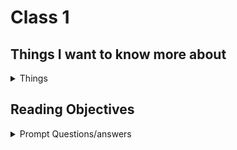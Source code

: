 # Class 1

## Things I want to know more about

<details markdown="block"><summary>Things</summary>

okay

</details>

## Reading Objectives

<details markdown="block"><summary>Prompt Questions/answers</summary>

### 1. Compose a short poem describing how HTTP sends data between computers.

Learning to write poetry would distract me from the actual learning objetive here, so I'm going to ignore that part and focus on the material that matters. I understand if you feel the need to dock points.



2. Describe how HTML, CSS, and JS files are “parsed” in the browser.

3. How can you find images to add to a Website?

4. How do you create a String vs a Number in JavaScript?

5. What is a Variable and why are they important in JavaScript?

1. What is an HTML attribute?

2. Describe the Anatomy of an HTMl element.

3. What is the Difference between <article> and <section> element tags?

4. What Elements does a “typical” website include?

5. How does metadata influence Search Engine Optimization?

6. How is the <meta> HTML tag used when specifying metadata?


1. What is the first step to designing a Website?

2. What is the most important question to answer when designing a Website?

1. Why should you use an <h1> element over a <span> element to display a top level 
heading?

2. What are the benefits of using semantic tags in our HTML?


1. Describe 2 things that require JavaScript in the Browser?

2. How can you add JavaScript to an HTML document?

</details>